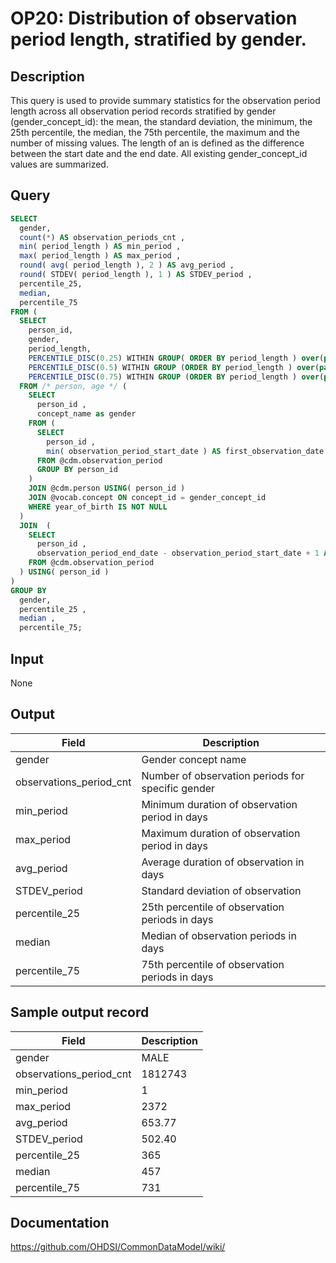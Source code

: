 <!---
Group:observation period
Name:OP20 Distribution of observation period length, stratified by gender.
Author:Patrick Ryan
CDM Version: 5.0
-->

# OP20: Distribution of observation period length, stratified by gender.

## Description
This query is used to provide summary statistics for the observation period length across all observation period records stratified by gender (gender_concept_id): the mean, the standard deviation, the minimum, the 25th percentile, the median, the 75th percentile, the maximum and the number of missing values. The length of an is defined as the difference between the start date and the end date. All existing gender_concept_id values are summarized.

## Query
```sql
SELECT
  gender,
  count(*) AS observation_periods_cnt ,
  min( period_length ) AS min_period ,
  max( period_length ) AS max_period ,
  round( avg( period_length ), 2 ) AS avg_period ,
  round( STDEV( period_length ), 1 ) AS STDEV_period ,
  percentile_25,
  median,
  percentile_75
FROM (
  SELECT
    person_id,
    gender,
    period_length,
    PERCENTILE_DISC(0.25) WITHIN GROUP( ORDER BY period_length ) over(partition by gender) AS percentile_25 ,
    PERCENTILE_DISC(0.5) WITHIN GROUP (ORDER BY period_length ) over(partition by gender) AS median ,
    PERCENTILE_DISC(0.75) WITHIN GROUP (ORDER BY period_length ) over(partition by gender) AS percentile_75
  FROM /* person, age */ (
    SELECT
      person_id ,
      concept_name as gender
    FROM (
      SELECT
        person_id ,
        min( observation_period_start_date ) AS first_observation_date
      FROM @cdm.observation_period
      GROUP BY person_id
    )
    JOIN @cdm.person USING( person_id )
    JOIN @vocab.concept ON concept_id = gender_concept_id
    WHERE year_of_birth IS NOT NULL
  )
  JOIN  (
    SELECT
      person_id ,
      observation_period_end_date - observation_period_start_date + 1 AS period_length
    FROM @cdm.observation_period
  ) USING( person_id )
)
GROUP BY
  gender,
  percentile_25 ,
  median ,
  percentile_75;
```

## Input

None

## Output

|  Field |  Description |
| --- | --- |
| gender | Gender concept name |
| observations_period_cnt | Number of observation periods for specific gender |
| min_period | Minimum duration of observation period in days |
| max_period | Maximum duration of observation period in days |
| avg_period | Average duration of observation in days |
| STDEV_period | Standard deviation of observation |
| percentile_25 | 25th percentile of observation periods in days |
| median | Median of observation periods in days |
| percentile_75 | 75th percentile of observation periods in days |

## Sample output record

|  Field |  Description |
| --- | --- |
| gender |  MALE |
| observations_period_cnt |  1812743 |
| min_period |  1 |
| max_period |  2372 |
| avg_period |  653.77 |
| STDEV_period |  502.40 |
| percentile_25 |  365 |
| median |  457 |
| percentile_75 |  731 |



## Documentation
https://github.com/OHDSI/CommonDataModel/wiki/
